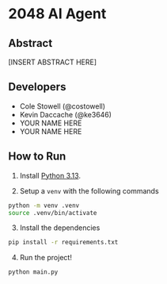 # 2048 AI Agent

## Abstract

[INSERT ABSTRACT HERE]

## Developers

- Cole Stowell (@costowell)
- Kevin Daccache (@ke3646)
- YOUR NAME HERE
- YOUR NAME HERE

## How to Run

1. Install [Python 3.13](https://www.python.org/downloads/release/python-3130/).

2. Setup a `venv` with the following commands

```sh
python -m venv .venv
source .venv/bin/activate
```

3. Install the dependencies

```sh
pip install -r requirements.txt
```

4. Run the project!

```sh
python main.py
```
